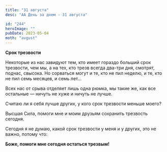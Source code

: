 ```yaml
---
title: "31 августа"
desc: "АА День за днем - 31 августа"

id: "244"
heroImage: ""
pubDate: 2023-05-04
moth: "avgust"
---
```


**Срок трезвости**

Некоторые из нас завидуют тем, кто имеет гораздо больший срок трезвости, чем
мы, а на тех, кто трезв всегда два-три дня, смотрят, подчас, свысока. Но
сорваться могут и те, кто не пил неделю, и те, кто не пил семь месяцев, и семь
лет…

Всех нас от срыва отделяет лишь одна рюмка, мы такие же, как все остальные —
ничуть не хуже и ничуть не лучше.

Считаю ли я себя лучше других, у кого срок трезвости меньше моего?

Высшая Сила, помоги мне и моим друзьям сохранить трезвость сегодня.

Сегодня я не думаю, какой срок трезвости у меня и у других, это не важно,
потому что:

**Боже, помоги мне сегодня остаться трезвым!**
